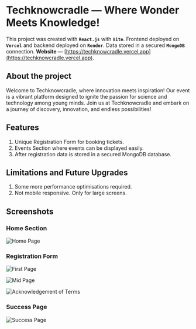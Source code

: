# Techknowcradle — Where Wonder Meets Knowledge!

This project was created with **`React.js`** with **`Vite`**.
Frontend deployed on **`Vercel`** and backend deployed on **`Render`**.
Data stored in a secured **`MongoDB`** connection.
**Website —** [https://techknowcradle.vercel.app](https://techknowcradle.vercel.app).

## About the project

Welcome to Techknowcradle, where innovation meets inspiration! Our event is a vibrant platform designed to ignite the passion for science and technology among young minds. Join us at Techknowcradle and embark on a journey of discovery, innovation, and endless possibilities!

## Features

1) Unique Registration Form for booking tickets.
2) Events Section where events can be displayed easily.
3) After registration data is stored in a secured MongoDB database.

## Limitations and Future Upgrades

1) Some more performance optimisations required.
2) Not mobile responsive. Only for large screens.

## Screenshots

### **Home Section**
![Home Page](https://i.ibb.co/kGthZzS/Techknowcradle-Home-Page.png)

### **Registration Form**
![First Page](https://i.ibb.co/QJdY15w/Register-Form-1.png)

![Mid Page](https://i.ibb.co/3sBVXrY/Register-Form-2.png)

![Acknowledgement of Terms](https://i.ibb.co/yFL3f9b/Register-Form-3.png)

### **Success Page**
![Success Page](https://i.ibb.co/1KFv0MT/Success-Page.png)

